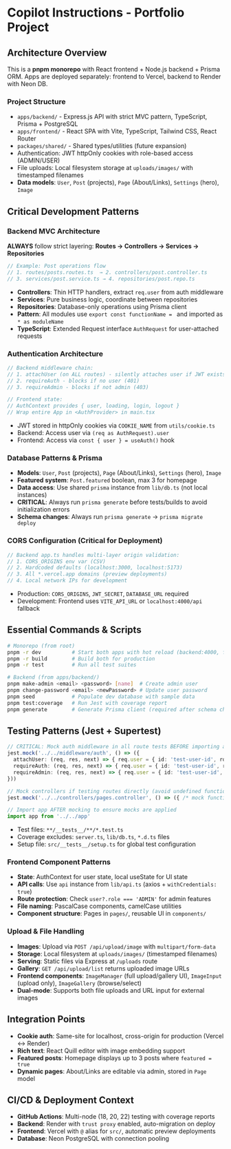# Copilot Instructions - Portfolio Project

## Architecture Overview
This is a **pnpm monorepo** with React frontend + Node.js backend + Prisma ORM. Apps are deployed separately: frontend to Vercel, backend to Render with Neon DB.

### Project Structure  
- `apps/backend/` - Express.js API with strict MVC pattern, TypeScript, Prisma + PostgreSQL
- `apps/frontend/` - React SPA with Vite, TypeScript, Tailwind CSS, React Router  
- `packages/shared/` - Shared types/utilities (future expansion)
- Authentication: JWT httpOnly cookies with role-based access (ADMIN/USER)
- File uploads: Local filesystem storage at `uploads/images/` with timestamped filenames
- **Data models**: `User`, `Post` (projects), `Page` (About/Links), `Settings` (hero), `Image`

## Critical Development Patterns

### Backend MVC Architecture
**ALWAYS** follow strict layering: **Routes → Controllers → Services → Repositories**
```typescript
// Example: Post operations flow
// 1. routes/posts.routes.ts  → 2. controllers/post.controller.ts
// 3. services/post.service.ts → 4. repositories/post.repo.ts
```
- **Controllers**: Thin HTTP handlers, extract `req.user` from auth middleware
- **Services**: Pure business logic, coordinate between repositories  
- **Repositories**: Database-only operations using Prisma client
- **Pattern**: All modules use `export const functionName = ` and imported as `* as moduleName`
- **TypeScript**: Extended Request interface `AuthRequest` for user-attached requests

### Authentication Architecture
```typescript
// Backend middleware chain:
// 1. attachUser (on ALL routes) - silently attaches user if JWT exists
// 2. requireAuth - blocks if no user (401)  
// 3. requireAdmin - blocks if not admin (403)

// Frontend state:
// AuthContext provides { user, loading, login, logout }
// Wrap entire App in <AuthProvider> in main.tsx
```
- JWT stored in httpOnly cookies via `COOKIE_NAME` from `utils/cookie.ts`
- Backend: Access user via `(req as AuthRequest).user`
- Frontend: Access via `const { user } = useAuth()` hook

### Database Patterns & Prisma
- **Models**: `User`, `Post` (projects), `Page` (About/Links), `Settings` (hero), `Image`
- **Featured system**: `Post.featured` boolean, max 3 for homepage
- **Data access**: Use shared `prisma` instance from `lib/db.ts` (not local instances)
- **CRITICAL**: Always run `prisma generate` before tests/builds to avoid initialization errors
- **Schema changes**: Always run `prisma generate` → `prisma migrate deploy`

### CORS Configuration (Critical for Deployment)
```typescript
// Backend app.ts handles multi-layer origin validation:
// 1. CORS_ORIGINS env var (CSV)
// 2. Hardcoded defaults (localhost:3000, localhost:5173)  
// 3. All *.vercel.app domains (preview deployments)
// 4. Local network IPs for development
```
- Production: `CORS_ORIGINS`, `JWT_SECRET`, `DATABASE_URL` required
- Development: Frontend uses `VITE_API_URL` or `localhost:4000/api` fallback

## Essential Commands & Scripts
```bash
# Monorepo (from root) 
pnpm -r dev          # Start both apps with hot reload (backend:4000, frontend:5173)
pnpm -r build        # Build both for production
pnpm -r test         # Run all test suites

# Backend (from apps/backend/)
pnpm make-admin <email> <password> [name]  # Create admin user
pnpm change-password <email> <newPassword> # Update user password
pnpm seed            # Populate dev database with sample data
pnpm test:coverage   # Run Jest with coverage report
pnpm generate        # Generate Prisma client (required after schema changes)
```

## Testing Patterns (Jest + Supertest)
```typescript
// CRITICAL: Mock auth middleware in all route tests BEFORE importing app:
jest.mock('../../middleware/auth', () => ({
  attachUser: (req, res, next) => { req.user = { id: 'test-user-id', role: 'ADMIN' }; next() },
  requireAuth: (req, res, next) => { req.user = { id: 'test-user-id', role: 'ADMIN' }; next() },
  requireAdmin: (req, res, next) => { req.user = { id: 'test-user-id', role: 'ADMIN' }; next() }
}))

// Mock controllers if testing routes directly (avoid undefined functions):
jest.mock('../../controllers/pages.controller', () => ({ /* mock functions */ }))

// Import app AFTER mocking to ensure mocks are applied
import app from '../../app'
```
- Test files: `**/__tests__/**/*.test.ts` 
- Coverage excludes: `server.ts`, `lib/db.ts`, `*.d.ts` files
- Setup file: `src/__tests__/setup.ts` for global test configuration

### Frontend Component Patterns
- **State**: AuthContext for user state, local useState for UI state
- **API calls**: Use `api` instance from `lib/api.ts` (axios + `withCredentials: true`)
- **Route protection**: Check `user?.role === 'ADMIN'` for admin features
- **File naming**: PascalCase components, camelCase utilities
- **Component structure**: Pages in `pages/`, reusable UI in `components/`

### Upload & File Handling
- **Images**: Upload via `POST /api/upload/image` with `multipart/form-data`
- **Storage**: Local filesystem at `uploads/images/` (timestamped filenames)
- **Serving**: Static files via Express at `/uploads` route
- **Gallery**: `GET /api/upload/list` returns uploaded image URLs
- **Frontend components**: `ImageManager` (full upload/gallery UI), `ImageInput` (upload only), `ImageGallery` (browse/select)
- **Dual-mode**: Supports both file uploads and URL input for external images

## Integration Points
- **Cookie auth**: Same-site for localhost, cross-origin for production (Vercel ↔ Render)
- **Rich text**: React Quill editor with image embedding support
- **Featured posts**: Homepage displays up to 3 posts where `featured = true`
- **Dynamic pages**: About/Links are editable via admin, stored in `Page` model

## CI/CD & Deployment Context
- **GitHub Actions**: Multi-node (18, 20, 22) testing with coverage reports
- **Backend**: Render with `trust proxy` enabled, auto-migration on deploy
- **Frontend**: Vercel with `@` alias for `src/`, automatic preview deployments
- **Database**: Neon PostgreSQL with connection pooling
